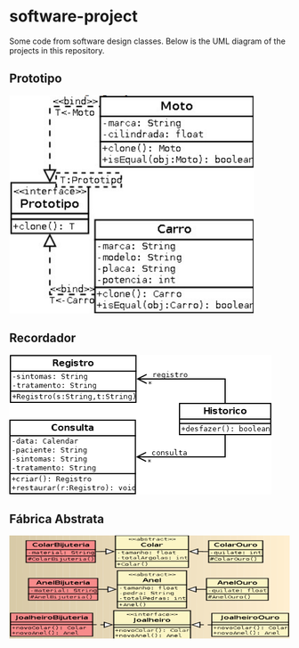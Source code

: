 # software-project
Some code from software design classes. Below is the UML diagram of the projects in this repository.

## Prototipo

<img src="img/prototipo.png"/>

## Recordador

<img src="img/recordador.png"/>

## Fábrica Abstrata

<img src="img/fabrica-abstrata.png"/>
